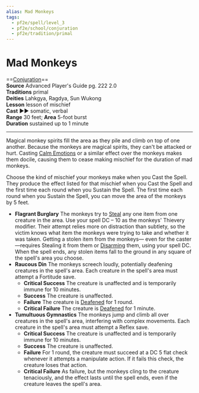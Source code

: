 ```yaml
---
alias: Mad Monkeys
tags:
  - pf2e/spell/level_3
  - pf2e/school/conjuration
  - pf2e/tradition/primal
---
```


# Mad Monkeys

==[Conjuration](Conjuration.md)==  
__Source__ Advanced Player's Guide pg. 222 2.0  
**Traditions** primal  
**Deities** Lahkgya, Ragdya, Sun Wukong  
**Lesson** lesson of mischief  
**Cast** ►► somatic, verbal  
**Range** 30 feet; **Area** 5-foot burst  
**Duration** sustained up to 1 minute

---

Magical monkey spirits fill the area as they pile and climb on top of one another. Because the monkeys are magical spirits, they can't be attacked or hurt. Casting [Calm Emotions](Calm%20Emotions.md) or a similar effect over the monkeys makes them docile, causing them to cease making mischief for the duration of mad monkeys.

Choose the kind of mischief your monkeys make when you Cast the Spell. They produce the effect listed for that mischief when you Cast the Spell and the first time each round when you Sustain the Spell. The first time each round when you Sustain the Spell, you can move the area of the monkeys by 5 feet.

- **Flagrant Burglary** The monkeys try to [Steal](Steal.md) any one item from one creature in the area. Use your spell DC – 10 as the monkeys' Thievery modifier. Their attempt relies more on distraction than subtlety, so the victim knows what item the monkeys were trying to take and whether it was taken. Getting a stolen item from the monkeys— even for the caster—requires Stealing it from them or [Disarming](Disarm.md) them, using your spell DC. When the spell ends, any stolen items fall to the ground in any square of the spell's area you choose.
- **Raucous Din** The monkeys screech loudly, potentially deafening creatures in the spell's area. Each creature in the spell's area must attempt a Fortitude save.
	- **Critical Success** The creature is unaffected and is temporarily immune for 10 minutes.
	- **Success** The creature is unaffected.
	- **Failure** The creature is [Deafened](Deafened.md) for 1 round.
	- **Critical Failure** The creature is [Deafened](Deafened.md) for 1 minute.
- **Tumultuous Gymnastics** The monkeys jump and climb all over creatures in the spell's area, interfering with complex movements. Each creature in the spell's area must attempt a Reflex save.
	- **Critical Success** The creature is unaffected and is temporarily immune for 10 minutes.
	- **Success** The creature is unaffected.
	- **Failure** For 1 round, the creature must succeed at a DC 5 flat check whenever it attempts a manipulate action. If it fails this check, the creature loses that action.
	- **Critical Failure** As failure, but the monkeys cling to the creature tenaciously, and the effect lasts until the spell ends, even if the creature leaves the spell's area.
